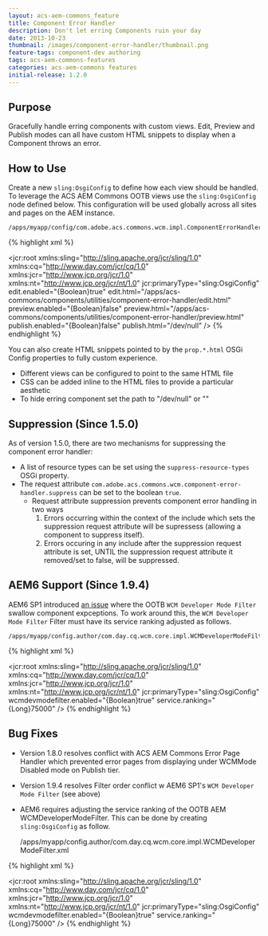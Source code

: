 ```yaml
---
layout: acs-aem-commons_feature
title: Component Error Handler
description: Don't let erring Components ruin your day
date: 2013-10-23
thumbnail: /images/component-error-handler/thumbnail.png
feature-tags: component-dev authoring
tags: acs-aem-commons-features
categories: acs-aem-commons features
initial-release: 1.2.0
---
```


## Purpose

Gracefully handle erring components with custom views. Edit, Preview and Publish modes can all have custom HTML snippets to display when a Component throws an error.

## How to Use

Create a new `sling:OsgiConfig` to define how each view should be handled. To leverage the ACS AEM Commons OOTB views use the `sling:OsgiConfig` node defined below. This configuration will be used globally across all sites and pages on the AEM instance. 

    /apps/myapp/config/com.adobe.acs.commons.wcm.impl.ComponentErrorHandlerImpl.xml

{% highlight xml %}
<?xml version="1.0" encoding="UTF-8"?>
<jcr:root xmlns:sling="http://sling.apache.org/jcr/sling/1.0" xmlns:cq="http://www.day.com/jcr/cq/1.0"
    xmlns:jcr="http://www.jcp.org/jcr/1.0" xmlns:nt="http://www.jcp.org/jcr/nt/1.0"
    jcr:primaryType="sling:OsgiConfig"
    edit.enabled="{Boolean}true"
    edit.html="/apps/acs-commons/components/utilities/component-error-handler/edit.html"
    preview.enabled="{Boolean}false"
    preview.html="/apps/acs-commons/components/utilities/component-error-handler/preview.html"
    publish.enabled="{Boolean}false"
    publish.html="/dev/null"
	/>
{% endhighlight %}  

You can also create HTML snippets pointed to by the `prop.*.html` OSGi Config properties to fully custom experience. 

* Different views can be configured to point to the same HTML file
* CSS can be added inline to the HTML files to provide a particular aesthetic
* To hide erring component set the path to "/dev/null" or ""

## Suppression (Since 1.5.0)

As of version 1.5.0, there are two mechanisms for suppressing the component error handler:

* A list of resource types can be set using the `suppress-resource-types` OSGi property.
* The request attribute `com.adobe.acs.commons.wcm.component-error-handler.suppress` can be set to the boolean `true`.
	* Request attribute suppression prevents component error handling in two ways
		1. Errors occurring within the context of the include which sets the suppression request attribute will be supressess (allowing a component to suppress itself).
		2. Errors occuring in any include after the suppression request attribute is set, UNTIL the suppression request attribute it removed/set to false, will be suppressed.


## AEM6 Support (Since 1.9.4)

AEM6 SP1 introduced [an issue](https://github.com/Adobe-Consulting-Services/acs-aem-commons/issues/378) where the OOTB `WCM Developer Mode Filter` swallow component expceptions. To work around this, the `WCM Developer Mode Filter` Filter must have its service ranking adjusted as follows.

	/apps/myapp/config.author/com.day.cq.wcm.core.impl.WCMDeveloperModeFilter.xml

{% highlight xml %}
<?xml version="1.0" encoding="UTF-8"?>
<jcr:root xmlns:sling="http://sling.apache.org/jcr/sling/1.0" xmlns:cq="http://www.day.com/jcr/cq/1.0"
    xmlns:jcr="http://www.jcp.org/jcr/1.0" xmlns:nt="http://www.jcp.org/jcr/nt/1.0"
    jcr:primaryType="sling:OsgiConfig"
    wcmdevmodefilter.enabled="{Boolean}true"
    service.ranking="{Long}75000" />
{% endhighlight %}  

## Bug Fixes

* Version 1.8.0 resolves conflict with ACS AEM Commons Error Page Handler which prevented error pages from displaying under WCMMode Disabled mode on Publish tier.
* Version 1.9.4 resolves Filter order conflict w AEM6 SP1's `WCM Developer Mode Filter` (see above)

* AEM6 requires adjusting the service ranking of the OOTB AEM WCMDeveloperModeFilter. This can be done by creating `sling:OsgiConfig` as follow. 

    /apps/myapp/config.author/com.day.cq.wcm.core.impl.WCMDeveloperModeFilter.xml

{% highlight xml %}
<?xml version="1.0" encoding="UTF-8"?>
<jcr:root xmlns:sling="http://sling.apache.org/jcr/sling/1.0" xmlns:cq="http://www.day.com/jcr/cq/1.0"
    xmlns:jcr="http://www.jcp.org/jcr/1.0" xmlns:nt="http://www.jcp.org/jcr/nt/1.0"
    jcr:primaryType="sling:OsgiConfig"
    wcmdevmodefilter.enabled="{Boolean}true"
    service.ranking="{Long}75000"
	/>
{% endhighlight %}  


